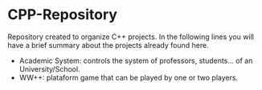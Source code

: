 # CPP-Repository

Repository created to organize C++ projects. In the following lines you will have a brief summary about the projects already found here.

- Academic System: controls the system of professors, students... of an University/School.
- WW++: plataform game that can be played by one or two players.
